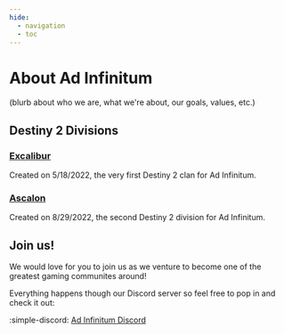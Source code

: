 ```yaml
---
hide:
  - navigation
  - toc
---
```


<!-- 

Template for links to open in new tab:

<a href="[url]" target="_blank">[display_text]</a> 

-->

# About Ad Infinitum

(blurb about who we are, what we're about, our goals, values, etc.)


## Destiny 2 Divisions

### <a href="https://www.bungie.net/en/ClanV2?groupid=4869543" target="_blank">Excalibur</a>

Created on 5/18/2022, the very first Destiny 2 clan for Ad Infinitum.


### <a href="https://www.bungie.net/en/ClanV2?groupid=4923698" target="_blank">Ascalon</a> 

Created on 8/29/2022, the second Destiny 2 division for Ad Infinitum.


## Join us!

We would love for you to join us as we venture to become one of the greatest gaming communites around!

Everything happens though our Discord server so feel free to pop in and check it out:

:simple-discord: <a href="https://discord.gg/adinf" target="_blank">Ad Infinitum Discord</a> 